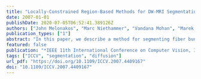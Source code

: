 ```yaml
---
title: "Locally-Constrained Region-Based Methods for DW-MRI Segmentation"
date: 2007-01-01
publishDate: 2020-07-05T06:52:41.389126Z
authors: ["John Melonakos", "Marc Niethammer", "Vandana Mohan", "Marek Kubicki", "James V. Miller", "Allen R. Tannenbaum"]
publication_types: ["1"]
abstract: "In this paper, we describe a method for segmenting fiber bundles from diffusion-weighted magnetic resonance images using a locally-constrained region based approach. From a pre-computed optimal path, the algorithm propagates outward capturing only those voxels which are locally connected to the fiber bundle. Rather than attempting to find large numbers of open curves or single fibers, which individually have questionable meaning, this method segments the full fiber bundle region. The strengths of this approach include its ease-of-use, computational speed, and applicability to a wide range of fiber bundles. In this work, we show results for segmenting the cingulum bundle. Finally, we explain how this approach and extensions thereto overcome a major problem that typical region-based flows experience when attempting to segment neural fiber bundles."
featured: false
publication: "*IEEE 11th International Conference on Computer Vision, ICCV 2007, Rio de Janeiro, Brazil, October 14-20, 2007*"
tags: ["ICCV", "segmentation", "diffusion"]
url_pdf: "https://doi.org/10.1109/ICCV.2007.4409167"
doi: "10.1109/ICCV.2007.4409167"
---
```


